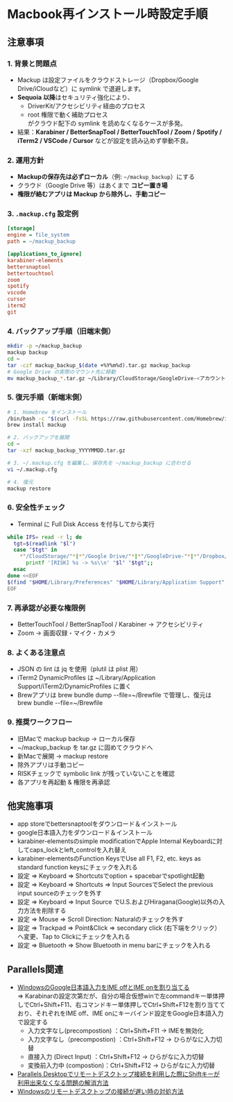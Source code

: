 # Macbook再インストール時設定手順

## 注意事項
### 1. 背景と問題点
- Mackup は設定ファイルをクラウドストレージ（Dropbox/Google Drive/iCloudなど）に symlink で退避します。
- **Sequoia 以降**はセキュリティ強化により、  
  - DriverKit/アクセシビリティ経由のプロセス  
  - root 権限で動く補助プロセス  
  がクラウド配下の symlink を読めなくなるケースが多発。  
- 結果：**Karabiner / BetterSnapTool / BetterTouchTool / Zoom / Spotify / iTerm2 / VSCode / Cursor** などが設定を読み込めず挙動不良。

### 2. 運用方針
- **Mackupの保存先は必ずローカル**（例: `~/mackup_backup`）にする  
- クラウド（Google Drive 等）はあくまで **コピー置き場**  
- **権限が絡むアプリは Mackup から除外し、手動コピー**

### 3. `.mackup.cfg` 設定例
```ini
[storage]
engine = file_system
path = ~/mackup_backup

[applications_to_ignore]
karabiner-elements
bettersnaptool
bettertouchtool
zoom
spotify
vscode
cursor
iterm2
git
```

### 4. バックアップ手順（旧端末側）
```bash
mkdir -p ~/mackup_backup
mackup backup
cd ~
tar -czf mackup_backup_$(date +%Y%m%d).tar.gz mackup_backup
# Google Drive の実際のマウント先に移動
mv mackup_backup_*.tar.gz ~/Library/CloudStorage/GoogleDrive-<アカウント>/My\ Drive/backup/
```

### 5. 復元手順（新端末側）

```bash
# 1. Homebrew をインストール
/bin/bash -c "$(curl -fsSL https://raw.githubusercontent.com/Homebrew/install/HEAD/install.sh)"
brew install mackup

# 2. バックアップを展開
cd ~
tar -xzf mackup_backup_YYYYMMDD.tar.gz

# 3. ~/.mackup.cfg を編集し、保存先を ~/mackup_backup に合わせる
vi ~/.mackup.cfg

# 4. 復元
mackup restore
```

### 6. 安全性チェック
- Terminal に Full Disk Access を付与してから実行
```bash
while IFS= read -r l; do
  tgt=$(readlink "$l")
  case "$tgt" in
    *"/CloudStorage/"*|*"/Google Drive/"*|*"/GoogleDrive-"*|*"/Dropbox/"*|*"/OneDrive/"*|*"/Documents/mackup_"* )
      printf '[RISK] %s -> %s\\n' "$l" "$tgt";;
  esac
done <<EOF
$(find "$HOME/Library/Preferences" "$HOME/Library/Application Support" "$HOME/.config" -type l 2>/dev/null)
EOF
```

### 7. 再承認が必要な権限例
- BetterTouchTool / BetterSnapTool / Karabiner → アクセシビリティ
- Zoom → 画面収録・マイク・カメラ

### 8. よくある注意点
- JSON の lint は jq を使用（plutil は plist 用）
- iTerm2 DynamicProfiles は ~/Library/Application Support/iTerm2/DynamicProfiles に置く
- Brewアプリは brew bundle dump --file=~/Brewfile で管理し、復元は brew bundle --file=~/Brewfile

### 9. 推奨ワークフロー
- 旧Macで mackup backup → ローカル保存
- ~/mackup_backup を tar.gz に固めてクラウドへ
- 新Macで展開 → mackup restore
- 除外アプリは手動コピー
- RISKチェックで symbolic link が残っていないことを確認
- 各アプリを再起動 & 権限を再承認

## 他実施事項
- app storeでbettersnaptoolをダウンロード＆インストール
- google日本語入力をダウンロード＆インストール
- karabiner-elementsのsimple modificationでApple Internal Keyboardに対してcaps_lockとleft_controlを入れ替え
- karabiner-elementsのFunction KeysでUse all F1, F2, etc. keys as standard function keysにチェックを入れる
- 設定 => Keyboard => Shortcutsでoption + spacebarでspotlight起動
- 設定 => Keyboard => Shortcuts => Input SourcesでSelect the previous input sourceのチェックを外す
- 設定 => Keyboard => Input Source でU.S.およびHiragana(Google)以外の入力方法を削除する
- 設定 => Mouse => Scroll Direction: Naturalのチェックを外す
- 設定 => Trackpad => Point&Click => secondary click (右下端をクリック）へ変更、Tap to Clickにチェックを入れる
- 設定 => Bluetooth => Show Bluetooth in menu barにチェックを入れる

## Parallels関連
- [WindowsのGoogle日本語入力をIME offとIME onを割り当てる](https://www.teradas.net/archives/2927/)  
 => Karabinarの設定次第だが、自分の場合仮想winで左commandキー単体押しでCtrl+Shift+F11、右コマンドキー単体押しでCtrl+Shift+F12を割り当てており、それぞれをIME off、IME onにキーバインド設定をGoogle日本語入力で設定する
  - 入力文字なし(precompostion) ：Ctrl+Shift+F11 → IMEを無効化
  - 入力文字なし（precompostion) ：Ctrl+Shift+F12 → ひらがなに入力切替
  - 直接入力 (Direct Input) ：Ctrl+Shift+F12 → ひらがなに入力切替
  - 変換前入力中 (compostion)：Ctrl+Shift+F12 → ひらがなに入力切替
- [Parallels Desktopでリモートデスクトップ接続を利用した際にShiftキーが利用出来なくなる問題の解消方法](https://webnetforce.net/parallels-desktop-not-work-shift-key/)
- [Windowsのリモートデスクトップの接続が遅い時の対処方法](https://engineer-world.duckdns.org/2016/08/26/post-457/)




 

